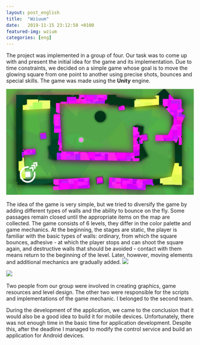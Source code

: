 ```yaml
---
layout: post_english
title:  "Wziuum"
date:   2019-11-15 23:12:50 +0100
featured-img: wzium
categories: [eng]
---
```

The project was implemented in a group of four. Our task was to come up with and present the initial idea for the game and its implementation. Due to time constraints, we decided on a simple game whose goal is to move the glowing square from one point to another using precise shots, bounces and special skills. The game was made using the **Unity** engine.

![](https://raw.githubusercontent.com/jacekbla/jacekbla.github.io/master/assets/img/posts/content/wzium/mobile.jpg)

The idea of ​​the game is very simple, but we tried to diversify the game by adding different types of walls and the ability to bounce on the fly. Some passages remain closed until the appropriate items on the map are collected.
The game consists of 6 levels, they differ in the color palette and game mechanics. At the beginning, the stages are static, the player is familiar with the basic types of walls: ordinary, from which the square bounces, adhesive - at which the player stops and can shoot the square again, and destructive walls that should be avoided - contact with them means return to the beginning of the level. Later, however, moving elements and additional mechanics are gradually added.
![](https://raw.githubusercontent.com/jacekbla/jacekbla.github.io/master/assets/img/posts/content/wzium/rotate.gif)

![](https://raw.githubusercontent.com/jacekbla/jacekbla.github.io/master/assets/img/posts/content/wzium/mid_air.gif)

Two people from our group were involved in creating graphics, game resources and level design. The other two were responsible for the scripts and implementations of the game mechanic. I belonged to the second team.

During the development of the application, we came to the conclusion that it would also be a good idea to build it for mobile devices. Unfortunately, there was not enough time in the basic time for application development. Despite this, after the deadline I managed to modify the control service and build an application for Android devices.
